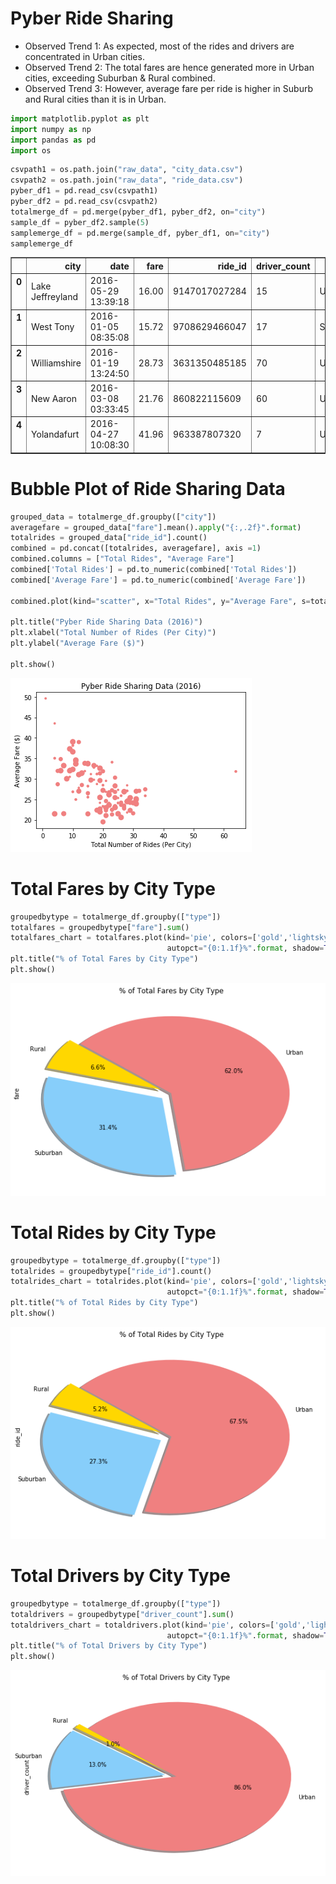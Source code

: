 
# Pyber Ride Sharing
- Observed Trend 1: As expected, most of the rides and drivers are concentrated in Urban cities.
- Observed Trend 2: The total fares are hence generated more in Urban cities, exceeding Suburban & Rural combined. 
- Observed Trend 3: However, average fare per ride is higher in Suburb and Rural cities than it is in Urban.


```python
import matplotlib.pyplot as plt
import numpy as np
import pandas as pd
import os
```


```python
csvpath1 = os.path.join("raw_data", "city_data.csv")
csvpath2 = os.path.join("raw_data", "ride_data.csv")
pyber_df1 = pd.read_csv(csvpath1)
pyber_df2 = pd.read_csv(csvpath2)
totalmerge_df = pd.merge(pyber_df1, pyber_df2, on="city")
sample_df = pyber_df2.sample(5)
samplemerge_df = pd.merge(sample_df, pyber_df1, on="city")
samplemerge_df
```




<div>
<style>
    .dataframe thead tr:only-child th {
        text-align: right;
    }

    .dataframe thead th {
        text-align: left;
    }

    .dataframe tbody tr th {
        vertical-align: top;
    }
</style>
<table border="1" class="dataframe">
  <thead>
    <tr style="text-align: right;">
      <th></th>
      <th>city</th>
      <th>date</th>
      <th>fare</th>
      <th>ride_id</th>
      <th>driver_count</th>
      <th>type</th>
    </tr>
  </thead>
  <tbody>
    <tr>
      <th>0</th>
      <td>Lake Jeffreyland</td>
      <td>2016-05-29 13:39:18</td>
      <td>16.00</td>
      <td>9147017027284</td>
      <td>15</td>
      <td>Urban</td>
    </tr>
    <tr>
      <th>1</th>
      <td>West Tony</td>
      <td>2016-01-05 08:35:08</td>
      <td>15.72</td>
      <td>9708629466047</td>
      <td>17</td>
      <td>Suburban</td>
    </tr>
    <tr>
      <th>2</th>
      <td>Williamshire</td>
      <td>2016-01-19 13:24:50</td>
      <td>28.73</td>
      <td>3631350485185</td>
      <td>70</td>
      <td>Urban</td>
    </tr>
    <tr>
      <th>3</th>
      <td>New Aaron</td>
      <td>2016-03-08 03:33:45</td>
      <td>21.76</td>
      <td>860822115609</td>
      <td>60</td>
      <td>Urban</td>
    </tr>
    <tr>
      <th>4</th>
      <td>Yolandafurt</td>
      <td>2016-04-27 10:08:30</td>
      <td>41.96</td>
      <td>963387807320</td>
      <td>7</td>
      <td>Urban</td>
    </tr>
  </tbody>
</table>
</div>



# Bubble Plot of Ride Sharing Data


```python
grouped_data = totalmerge_df.groupby(["city"])
averagefare = grouped_data["fare"].mean().apply("{:,.2f}".format)
totalrides = grouped_data["ride_id"].count()
combined = pd.concat([totalrides, averagefare], axis =1)
combined.columns = ["Total Rides", "Average Fare"]
combined['Total Rides'] = pd.to_numeric(combined['Total Rides'])
combined['Average Fare'] = pd.to_numeric(combined['Average Fare'])

combined.plot(kind="scatter", x="Total Rides", y="Average Fare", s=totalmerge_df['driver_count'], color='lightcoral')

plt.title("Pyber Ride Sharing Data (2016)")
plt.xlabel("Total Number of Rides (Per City)")
plt.ylabel("Average Fare ($)")

plt.show()
```


![png](output_4_0.png)


# Total Fares by City Type


```python
groupedbytype = totalmerge_df.groupby(["type"])
totalfares = groupedbytype["fare"].sum()
totalfares_chart = totalfares.plot(kind='pie', colors=['gold','lightskyblue','lightcoral'], explode = [0.1, 0.1, 0],
                                   autopct="{0:1.1f}%".format, shadow=True, startangle=140, figsize=(9, 6))
plt.title("% of Total Fares by City Type")
plt.show()
```


![png](output_6_0.png)


# Total Rides by City Type


```python
groupedbytype = totalmerge_df.groupby(["type"])
totalrides = groupedbytype["ride_id"].count()
totalrides_chart = totalrides.plot(kind='pie', colors=['gold','lightskyblue','lightcoral'], explode = [0.1, 0.1, 0],
                                   autopct="{0:1.1f}%".format, shadow=True, startangle=140, figsize=(9, 6))
plt.title("% of Total Rides by City Type")
plt.show()
```


![png](output_8_0.png)


# Total Drivers by City Type


```python
groupedbytype = totalmerge_df.groupby(["type"])
totaldrivers = groupedbytype["driver_count"].sum()
totaldrivers_chart = totaldrivers.plot(kind='pie', colors=['gold','lightskyblue','lightcoral'], explode = [0.1, 0.1, 0],
                                   autopct="{0:1.1f}%".format, shadow=True, startangle=140, figsize=(9, 6))
plt.title("% of Total Drivers by City Type")
plt.show()
```


![png](output_10_0.png)



```python

```

